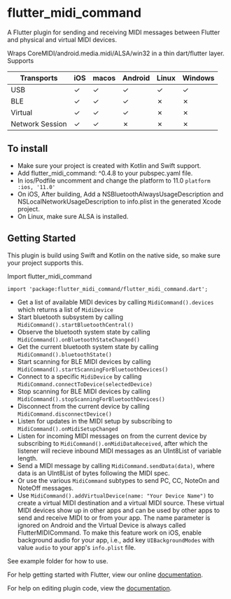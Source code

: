 # flutter_midi_command

A Flutter plugin for sending and receiving MIDI messages between Flutter and physical and virtual MIDI devices.

Wraps CoreMIDI/android.media.midi/ALSA/win32 in a thin dart/flutter layer.
Supports

| Transports | iOS | macos | Android | Linux | Windows |
|---|---|---|---|---|---|
| USB | &check; | &check; | &check; | &check; | &check; |
| BLE | &check; | &check; | &check; | &cross; | &cross; |
| Virtual | &check; | &check; | &check; | &cross; | &cross; |
| Network Session | &check; | &check; | &cross; | &cross; | &cross; |


## To install

- Make sure your project is created with Kotlin and Swift support.
- Add flutter_midi_command: ^0.4.8 to your pubspec.yaml file.
- In ios/Podfile uncomment and change the platform to 11.0 `platform :ios, '11.0'`
- On iOS, After building, Add a NSBluetoothAlwaysUsageDescription and NSLocalNetworkUsageDescription to info.plist in the generated Xcode project.
- On Linux, make sure ALSA is installed.

## Getting Started

This plugin is build using Swift and Kotlin on the native side, so make sure your project supports this.

Import flutter_midi_command

`import 'package:flutter_midi_command/flutter_midi_command.dart';`

- Get a list of available MIDI devices by calling `MidiCommand().devices` which returns a list of `MidiDevice`
- Start bluetooth subsystem by calling `MidiCommand().startBluetoothCentral()`
- Observe the bluetooth system state by calling `MidiCommand().onBluetoothStateChanged()`
- Get the current bluetooth system state by calling `MidiCommand().bluetoothState()`
- Start scanning for BLE MIDI devices by calling `MidiCommand().startScanningForBluetoothDevices()`
- Connect to a specific `MidiDevice` by calling `MidiCommand.connectToDevice(selectedDevice)`
- Stop scanning for BLE MIDI devices by calling `MidiCommand().stopScanningForBluetoothDevices()`
- Disconnect from the current device by calling `MidiCommand.disconnectDevice()`
- Listen for updates in the MIDI setup by subscribing to `MidiCommand().onMidiSetupChanged`
- Listen for incoming MIDI messages on from the current device by subscribing to `MidiCommand().onMidiDataReceived`, after which the listener will recieve inbound MIDI messages as an UInt8List of variable length.
- Send a MIDI message by calling `MidiCommand.sendData(data)`, where data is an UInt8List of bytes following the MIDI spec.
- Or use the various `MidiCommand` subtypes to send PC, CC, NoteOn and NoteOff messages.
- Use `MidiCommand().addVirtualDevice(name: "Your Device Name")` to create a virtual MIDI destination and a virtual MIDI source. These virtual MIDI devices show up in other apps and can be used by other apps to send and receive MIDI to or from your app. The name parameter is ignored on Android and the Virtual Device is always called FlutterMIDICommand. To make this feature work on iOS, enable background audio for your app, i.e., add key `UIBackgroundModes` with value `audio` to your app's `info.plist` file.

See example folder for how to use.

For help getting started with Flutter, view our online
[documentation](https://flutter.dev/).

For help on editing plugin code, view the [documentation](https://docs.flutter.dev/development/packages-and-plugins/developing-packages#edit-plugin-package).
